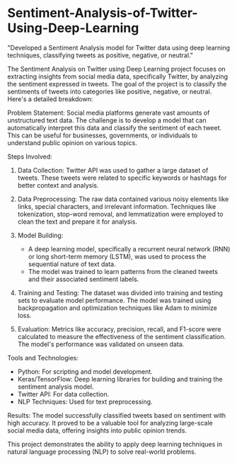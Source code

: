 # Sentiment-Analysis-of-Twitter-Using-Deep-Learning
"Developed a Sentiment Analysis model for Twitter data using deep learning techniques, classifying tweets as positive, negative, or neutral."

The Sentiment Analysis on Twitter using Deep Learning project focuses on extracting insights from social media data, specifically Twitter, by analyzing the sentiment expressed in tweets. The goal of the project is to classify the sentiments of tweets into categories like positive, negative, or neutral. Here's a detailed breakdown:

Problem Statement:
Social media platforms generate vast amounts of unstructured text data. The challenge is to develop a model that can automatically interpret this data and classify the sentiment of each tweet. This can be useful for businesses, governments, or individuals to understand public opinion on various topics.

Steps Involved:
1. Data Collection: Twitter API was used to gather a large dataset of tweets. These tweets were related to specific keywords or hashtags for better context and analysis.

2. Data Preprocessing: The raw data contained various noisy elements like links, special characters, and irrelevant information. Techniques like tokenization, stop-word removal, and lemmatization were employed to clean the text and prepare it for analysis.

3. Model Building: 
   - A deep learning model, specifically a recurrent neural network (RNN) or long short-term memory (LSTM), was used to process the sequential nature of text data.
   - The model was trained to learn patterns from the cleaned tweets and their associated sentiment labels.

4. Training and Testing: The dataset was divided into training and testing sets to evaluate model performance. The model was trained using backpropagation and optimization techniques like Adam to minimize loss.

5. Evaluation: Metrics like accuracy, precision, recall, and F1-score were calculated to measure the effectiveness of the sentiment classification. The model's performance was validated on unseen data.

Tools and Technologies:
- Python: For scripting and model development.
- Keras/TensorFlow: Deep learning libraries for building and training the sentiment analysis model.
- Twitter API: For data collection.
- NLP Techniques: Used for text preprocessing.
  
Results:
The model successfully classified tweets based on sentiment with high accuracy. It proved to be a valuable tool for analyzing large-scale social media data, offering insights into public opinion trends.

This project demonstrates the ability to apply deep learning techniques in natural language processing (NLP) to solve real-world problems.

